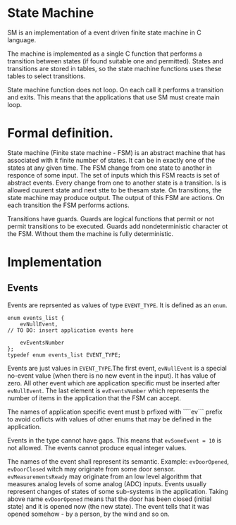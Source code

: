 # State Machine

SM is an implementation of a event driven finite state machine in C language.

The machine is implemented as a single C function that performs a transition between states (if found suitable one and permitted). States and transitions are stored in tables, so the state machine functions uses these tables to select transitions.

State machine function does not loop. On each call it performs a transition and exits. This means that the applications that use SM must create main loop.

# Formal definition.

State machine (Finite state machine - FSM) is an abstract machine that has associated with it finite number of states. It can be in exactly one of the states at any given time. The FSM change from one state to another in responce of some input. The set of inputs which this FSM reacts is set of abstract events. Every change from one to another state is a transition. Is is allowed cuurent state and next stte to be thesam state. On transitions, the state machine may produce output. The output of this FSM are actions. On each transition the FSM performs actions.

Transitions have guards. Guards are logical functions that permit or not permit transitions to be executed. Guards add nondeterministic character ot the FSM. Without them the machine is fully deterministic.

# Implementation

## Events

Events are reprsented as values of type ```EVENT_TYPE```. It is defined as an ```enum```.

```
enum events_list {
	evNullEvent,
// TO DO: insert application events here

    evEventsNumber	
};
typedef enum events_list EVENT_TYPE;
```

Events are just values in ```EVENT_TYPE```.The first event, ```evNullEvent``` is a special no-event value (when there is no new event in the input). It has value of zero. All other event which are application specific must be inserted after ```evNullEvent```. The last element is ```evEventsNumber``` which represents the number of items in the application that the FSM can accept.

The names of application specific event must b prfixed with ````ev``` prefix to avoid coflicts with values of other enums that may be defined in the application.

Events in the type cannot have gaps. This means that ```evSomeEvent = 10``` is not allowed. The events cannot produce equal integer values.

The names of the event shall represent its semantic. Example: ```evDoorOpened```, ```evDoorClosed``` witch may originate from some door sensor. ```evMeasurementsReady``` may originate from an low level algorithm that measures analog levels of some analog (ADC) inputs. Events usually represent changes of states of some sub-systems in the application. Taking above name ```evDoorOpened``` means that the door has been closed (initial state) and it is opened now (the new state). The event tells that it was opened somehow - by a person, by the wind and so on.